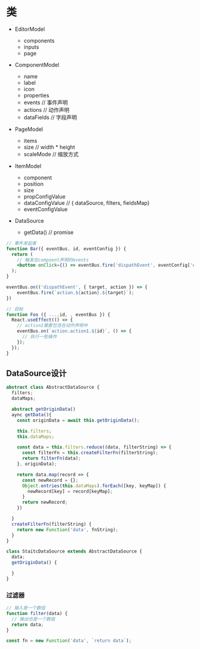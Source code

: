 # 类

- EditorModel
  - components
  - inputs
  - page
- ComponentModel
  - name
  - label
  - icon
  - properties
  - events // 事件声明
  - actions // 动作声明
  - dataFields // 字段声明
- PageModel
  - items
  - size // width * height
  - scaleMode // 缩放方式
- ItemModel
  - component
  - position
  - size
  - propConfigValue
  - dataConfigValue // { dataSource, filters,  fieldsMap}
  - eventConfigValue 

- DataSource
  - getData() // promise

```jsx
// 事件发起者
function Bar({ eventBus, id, eventConfig }) {
  return (
    // 触发在compoent声明的events
    <button onClick={() => eventBus.fire('dispathEvent', eventConfig['event1'])}>btn</button>
  );
}

eventBus.on(('dispathEvent', { target, action }) => {
    eventBus.fire(`action.${action}.${target}`);
})

// 目标
function Foo ({ ...,id, , eventBus }) {
  React.useEffect(() => {
    // action1需要包含在动作声明中
    eventBus.on(`action.action1.${id}`, () => {
      // 执行一些操作
    });
  });
}
```

## DataSource设计

```ts
abstract class AbstractDataSource {
  filters;
  dataMaps;

  abstract getOriginData()
  aync getData(){
    const originData = await this.getOriginData();

    this.filters;
    this.dataMaps;

    const data = this.filters.reduce((data, filterString) => {
      const filterFn = this.createFilterFn(filterString);
      return filterFn(data);
    }, originData);

    return data.map(record => {
      const newRecord = {};
      Object.entries(this.dataMaps).forEach([key, keyMap]) {
        newRecord[key] = record[keyMap];
      }
      return newRecord;
    })

  }
  createFilterFn(filterString) {
    return new Function('data', fnString);
  }
}

class StaitcDataSource extends AbstractDataSource {
  data;
  getOriginData() {

  }
}
```

### 过滤器

```js
// 输入是一个数组
function filter(data) {
  // 输出也是一个数组
  return data;
}
```

```js
const fn = new Function('data', `return data`);
```

